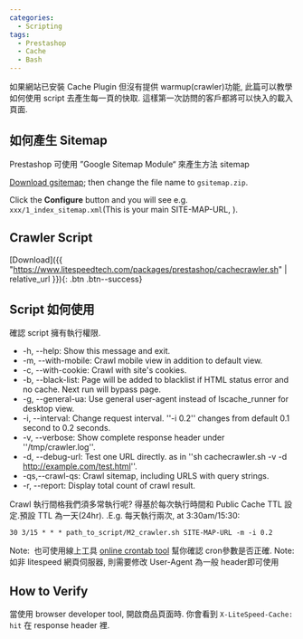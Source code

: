 ```yaml
---
categories:
  - Scripting
tags:
  - Prestashop
  - Cache
  - Bash
---
```


如果網站已安裝 Cache Plugin 但沒有提供 warmup(crawler)功能, 此篇可以教學如何使用 script 去產生每一頁的快取. 這樣第一次訪問的客戶都將可以快入的載入頁面.

## 如何產生 Sitemap

Prestashop 可使用 ”Google Sitemap Module“ 來產生方法 sitemap 

[Download gsitemap](https://github.com/PrestaShop/gsitemap/archive/master.zip); then change the file name to `gsitemap.zip`.

Click the **Configure** button and you will see e.g. `xxx/1_index_sitemap.xml`(This is your main SITE-MAP-URL, ). 

## Crawler Script

[Download]({{ "https://www.litespeedtech.com/packages/prestashop/cachecrawler.sh" | relative_url }}){: .btn .btn--success}


<script src="https://gist.github.com/Code-Egg/ff6a3c26df3bc29c247a4e9eedb2692e.js"></script>

## Script 如何使用

確認 script 擁有執行權限. 

* -h, --help: Show this message and exit.
* -m, --with-mobile: Crawl mobile view in addition to default view.
* -c, --with-cookie: Crawl with site's cookies.
* -b, --black-list: Page will be added to blacklist if HTML status error and no cache. Next run will bypass page.
* -g, --general-ua: Use general user-agent instead of lscache_runner for desktop view.
* -i, --interval: Change request interval. ''-i 0.2'' changes from default 0.1 second to 0.2 seconds.
* -v, --verbose: Show complete response header under ''/tmp/crawler.log''.
* -d, --debug-url: Test one URL directly. as in ''sh cachecrawler.sh -v -d http://example.com/test.html''.
* -qs,--crawl-qs: Crawl sitemap, including URLS with query strings.
* -r, --report: Display total count of crawl result.

Crawl 執行間格我們須多常執行呢? 得基於每次執行時間和 Public Cache TTL 設定.預設 TTL 為一天(24hr). .E.g. 每天執行兩次, at 3:30am/15:30:
```
30 3/15 * * * path_to_script/M2_crawler.sh SITE-MAP-URL -m -i 0.2
```
Note:  也可使用線上工具 [online crontab tool](https://crontab.guru/|online) 幫你確認 cron參數是否正確. Note: 如非 litespeed 網頁伺服器, 則需要修改 User-Agent 為一般 header即可使用

## How to Verify

當使用 browser developer tool, 開啟商品頁面時. 你會看到 `X-LiteSpeed-Cache: hit` 在 response header 裡.
